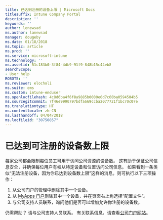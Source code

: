 ```yaml
---
title: 已达到注册的设备上限 | Microsoft Docs
titlesuffix: Intune Company Portal
description: ''
keywords: ''
author: lenewsad
ms.author: lanewsad
manager: dougeby
ms.date: 01/18/2018
ms.topic: article
ms.prod: ''
ms.service: microsoft-intune
ms.technology: ''
ms.assetid: 51c183b0-3f84-4db9-91f9-848b15c44eb8
searchScope:
- User help
ROBOTS: ''
ms.reviewer: elocholi
ms.suite: ems
ms.custom: intune-enduser
ms.openlocfilehash: 4c8d6ba4f6f8a9885b0000e0d7c60ba0594504b5
ms.sourcegitcommit: 7f46e9990797bdfa669ccba2077721f1bc70c07e
ms.translationtype: HT
ms.contentlocale: zh-CN
ms.lasthandoff: 04/04/2018
ms.locfileid: "30750857"
---
```

# <a name="the-limit-of-devices-you-can-register-has-been-reached"></a>已达到可注册的设备数上限

每家公司都会限制每位员工可用于访问公司资源的设备数。 这有助于保证公司信息安全，并确保每位用户有权从特定设备和位置访问公司信息。 如果看到一条类似“无法注册设备，因为你已达到设备数上限”这样的消息，则可执行以下三项操作：

1. 从公司门户的管理中删除其中一个设备。
2. 从 [MyApps 门户](https://myapps.microsoft.com)删除其中一个设备，并在页面右上角选择“配置文件”。 
3. 与公司支持人员联系，询问他们是否可以增加允许你注册的设备数。 

仍需帮助？ 请与公司支持人员联系。 有关联系信息，请查看[公司门户网站](https://portal.manage.microsoft.com#HelpDeskDialog)。
